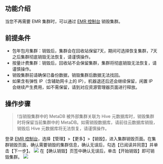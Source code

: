 ## 功能介绍
当您不再需要 EMR 集群时，可以通过 [EMR 控制台](https://console.cloud.tencent.com/emr) 销毁集群。
## 前提条件
- 包年包月集群：销毁后，集群会在回收站保留7天，期间可选择恢复集群，7天之后集群彻底销毁无法恢复，请谨慎操作。
- 按量计费集群：销毁后，回收站不会保留集群，集群将彻底销毁无法恢复，请谨慎操作。
- 销毁集群前请确保已备份数据，销毁集群后数据无法找回。
- 如果含有弹性 IP（含辅助网卡上的 IP），机器退还后还会继续保留，闲置 IP 会继续产生费用，如不需保留，请到对应资源管理器页面进行释放。

## 操作步骤
>!当销毁集群中的 MetaDB 被外部集群关联为 Hive 元数据库时，销毁集群时将保留当前集群中的 MetaDB。如需销毁数据库，请前往云数据库销毁，销毁后 Hive 元数据库将无法恢复，请谨慎操作。

登录 [EMR 控制台](https://console.cloud.tencent.com/emr)，选择【管理】>【更多】>【销毁】，进入集群销毁页面。在集群销毁页面，确认需要销毁的集群信息，确认无误后，勾选【已阅读并同意】并单击【下一步】。
![](https://main.qcloudimg.com/raw/2a33d244edfda0ab69bafc8780d36e77.png)
在【确认销毁】页签中确认无误后，单击【开始销毁】即可销毁集群。
![](https://main.qcloudimg.com/raw/8c751b94aae640dcfb61e7d547666db9.png)
